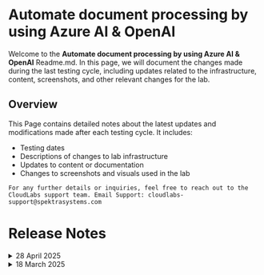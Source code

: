 # Automate document processing by using Azure AI & OpenAI

Welcome to the **Automate document processing by using Azure AI & OpenAI** Readme.md. In this page, we will document the changes made during the last testing cycle, including updates related to the infrastructure, content, screenshots, and other relevant changes for the lab.

## Overview

This Page contains detailed notes about the latest updates and modifications made after each testing cycle. It includes:

- Testing dates
- Descriptions of changes to lab infrastructure
- Updates to content or documentation
- Changes to screenshots and visuals used in the lab

`For any further details or inquiries, feel free to reach out to the CloudLabs support team. Email Support: cloudlabs-support@spektrasystems.com`

# Release Notes

<details>
  <summary>28 April 2025</summary>

## Infrastructure Changes

NA

## Content Changes

- **Change**: Updated the lab guide with debugger code inside **launch.json** file and added instruction to download the debugger in Lab 01.

## Screenshot Updates

- **Change**: 

    1. Screenshots have been updated as per new UI changes and updated instructions
    2. Getting started page has been updated as per the new UI changes in the CloudLabs

## Testing Notes

- **Testing Date**: 2025-04-28

---
</details>


<details>
  <summary>18 March 2025</summary>

- Major Updates

  - In ARM template updated the Azure openAI version to **gpt-4o 2024-08-06** from **gpt-4**.

- **Testing Date**: 2025-03-17

</details>
